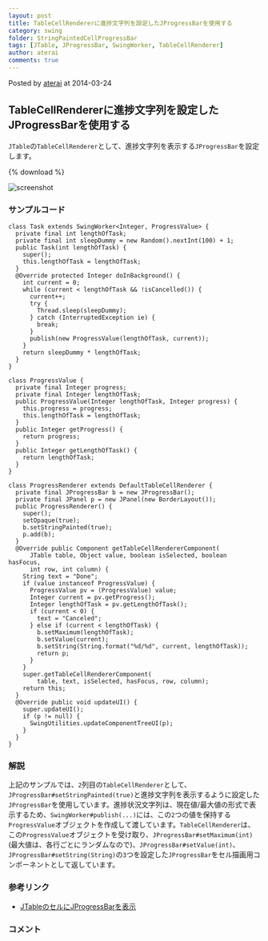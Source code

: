 ```yaml
---
layout: post
title: TableCellRendererに進捗文字列を設定したJProgressBarを使用する
category: swing
folder: StringPaintedCellProgressBar
tags: [JTable, JProgressBar, SwingWorker, TableCellRenderer]
author: aterai
comments: true
---
```


Posted by [aterai](http://terai.xrea.jp/aterai.html) at 2014-03-24

## TableCellRendererに進捗文字列を設定したJProgressBarを使用する
`JTable`の`TableCellRenderer`として、進捗文字列を表示する`JProgressBar`を設定します。

{% download %}

![screenshot](https://lh4.googleusercontent.com/-XSMYQI-BTU8/Uy67ZR-E4TI/AAAAAAAACCE/2zdsU6o7iA0/s800/StringPaintedCellProgressBar.png)

### サンプルコード
<pre class="prettyprint"><code>class Task extends SwingWorker&lt;Integer, ProgressValue&gt; {
  private final int lengthOfTask;
  private final int sleepDummy = new Random().nextInt(100) + 1;
  public Task(int lengthOfTask) {
    super();
    this.lengthOfTask = lengthOfTask;
  }
  @Override protected Integer doInBackground() {
    int current = 0;
    while (current &lt; lengthOfTask &amp;&amp; !isCancelled()) {
      current++;
      try {
        Thread.sleep(sleepDummy);
      } catch (InterruptedException ie) {
        break;
      }
      publish(new ProgressValue(lengthOfTask, current));
    }
    return sleepDummy * lengthOfTask;
  }
}

class ProgressValue {
  private final Integer progress;
  private final Integer lengthOfTask;
  public ProgressValue(Integer lengthOfTask, Integer progress) {
    this.progress = progress;
    this.lengthOfTask = lengthOfTask;
  }
  public Integer getProgress() {
    return progress;
  }
  public Integer getLengthOfTask() {
    return lengthOfTask;
  }
}

class ProgressRenderer extends DefaultTableCellRenderer {
  private final JProgressBar b = new JProgressBar();
  private final JPanel p = new JPanel(new BorderLayout());
  public ProgressRenderer() {
    super();
    setOpaque(true);
    b.setStringPainted(true);
    p.add(b);
  }
  @Override public Component getTableCellRendererComponent(
      JTable table, Object value, boolean isSelected, boolean hasFocus,
      int row, int column) {
    String text = "Done";
    if (value instanceof ProgressValue) {
      ProgressValue pv = (ProgressValue) value;
      Integer current = pv.getProgress();
      Integer lengthOfTask = pv.getLengthOfTask();
      if (current &lt; 0) {
        text = "Canceled";
      } else if (current &lt; lengthOfTask) {
        b.setMaximum(lengthOfTask);
        b.setValue(current);
        b.setString(String.format("%d/%d", current, lengthOfTask));
        return p;
      }
    }
    super.getTableCellRendererComponent(
        table, text, isSelected, hasFocus, row, column);
    return this;
  }
  @Override public void updateUI() {
    super.updateUI();
    if (p != null) {
      SwingUtilities.updateComponentTreeUI(p);
    }
  }
}
</code></pre>

### 解説
上記のサンプルでは、`2`列目の`TableCellRenderer`として、`JProgressBar#setStringPainted(true)`と進捗文字列を表示するように設定した`JProgressBar`を使用しています。進捗状況文字列は、現在値/最大値の形式で表示するため、`SwingWorker#publish(...)`には、この`2`つの値を保持する`ProgressValue`オブジェクトを作成して渡しています。`TableCellRenderer`は、この`ProgressValue`オブジェクトを受け取り、`JProgressBar#setMaximum(int)`(最大値は、各行ごとにランダムなので)、`JProgressBar#setValue(int)`、`JProgressBar#setString(String)`の`3`つを設定した`JProgressBar`をセル描画用コンポーネントとして返しています。

### 参考リンク
- [JTableのセルにJProgressBarを表示](http://terai.xrea.jp/Swing/TableCellProgressBar.html)

<!-- dummy comment line for breaking list -->

### コメント
